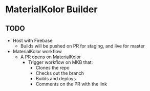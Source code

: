 # MaterialKolor Builder

## TODO

- Host with Firebase
  - Builds will be pushed on PR for staging, and live for master
- MaterialKolor workflow
  - A PR opens on MaterialKolor
    - Trigger workflow on MKB that:
      - Clones the repo
      - Checks out the branch
      - Builds and deploys
      - Comments on the PR with the link